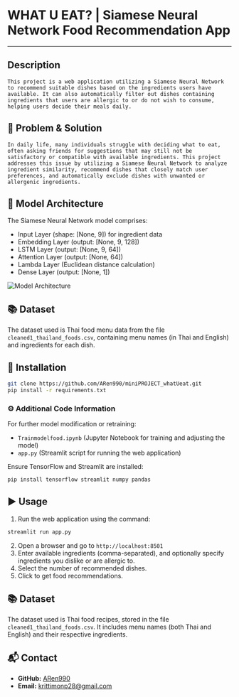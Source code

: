 # WHAT U EAT? | Siamese Neural Network Food Recommendation App
---

## Description
    This project is a web application utilizing a Siamese Neural Network to recommend suitable dishes based on the ingredients users have available. It can also automatically filter out dishes containing ingredients that users are allergic to or do not wish to consume, helping users decide their meals daily.

## 🤔 Problem &  Solution
    In daily life, many individuals struggle with deciding what to eat, often asking friends for suggestions that may still not be satisfactory or compatible with available ingredients. This project addresses this issue by utilizing a Siamese Neural Network to analyze ingredient similarity, recommend dishes that closely match user preferences, and automatically exclude dishes with unwanted or allergenic ingredients.

## 📌 Model Architecture
The Siamese Neural Network model comprises:

- Input Layer (shape: [None, 9]) for ingredient data
- Embedding Layer (output: [None, 9, 128])
- LSTM Layer (output: [None, 9, 64])
- Attention Layer (output: [None, 64])
- Lambda Layer (Euclidean distance calculation)
- Dense Layer (output: [None, 1])

![Model Architecture](<Insert model architecture image here>)

## 📚 Dataset
The dataset used is Thai food menu data from the file `cleaned1_thailand_foods.csv`, containing menu names (in Thai and English) and ingredients for each dish.

## 📁 Installation
```bash
git clone https://github.com/ARen990/miniPROJECT_whatUeat.git
pip install -r requirements.txt
```

### ⚙️ Additional Code Information

For further model modification or retraining:
- `Trainmodelfood.ipynb` (Jupyter Notebook for training and adjusting the model)
- `app.py` (Streamlit script for running the web application)

Ensure TensorFlow and Streamlit are installed:

```bash
pip install tensorflow streamlit numpy pandas
```

## ▶️ Usage
1. Run the web application using the command:
```bash
streamlit run app.py
```
2. Open a browser and go to `http://localhost:8501`
3. Enter available ingredients (comma-separated), and optionally specify ingredients you dislike or are allergic to.
4. Select the number of recommended dishes.
5. Click to get food recommendations.

## 📚 Dataset
The dataset used is Thai food recipes, stored in the file `cleaned1_thailand_foods.csv`. It includes menu names (both Thai and English) and their respective ingredients.

## 📬 Contact
- **GitHub:** [ARen990](https://github.com/ARen990)
- **Email:** krittimonp28@gmail.com


